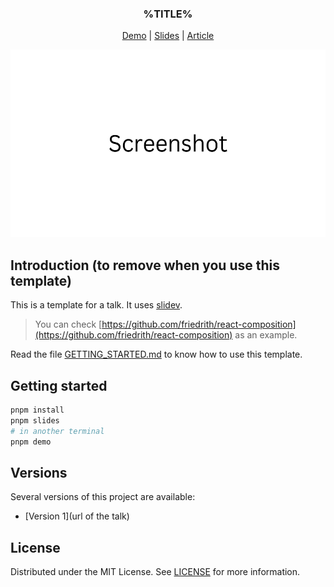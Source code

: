 <div align="center">
  <h3 text-align="center">
    %TITLE%
  </h3>
  <p align="center">
    <a href="https://friedrith.github.io/react-composition">Demo</a> | 
    <a href="https://friedrith.github.io/react-composition/slides">Slides</a> | 
    <a href="https://thibault-friedrich.medium.com/keep-your-react-components-maintainable-with-solid-react-composition-codecraftsmanship-4-2969834e9ffa">Article</a>
  </p>

  <img src=".assets/screenshot.svg" alt="Screenshot" height="300" />
</div>

## Introduction (to remove when you use this template)

This is a template for a talk. It uses [slidev](https://sli.dev/).

> You can check [https://github.com/friedrith/react-composition](https://github.com/friedrith/react-composition) as an example.

Read the file [GETTING_STARTED.md](./GETTING_STARTED.md) to know how to use this template.

## Getting started

```bash
pnpm install
pnpm slides
# in another terminal
pnpm demo
```

## Versions

Several versions of this project are available:

- [Version 1](url of the talk)

## License

Distributed under the MIT License. See [LICENSE](./LICENSE) for more information.
